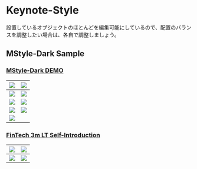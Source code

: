 # Keynote-Style

設置しているオブジェクトのほとんどを編集可能にしているので、配置のバランスを調整したい場合は、各自で調整しましょう。

## MStyle-Dark Sample

### [MStyle-Dark DEMO](https://speakerdeck.com/masahirosaito/mstyle-dark-demo)

| ![](https://www.evernote.com/l/As1qWeiYfI9G67X6dss_nXeCmdK9lCWP_MAB/image.png) | ![](https://www.evernote.com/l/As33_2s9plNJtqFdtji6lGt3DIyEOCdbZg0B/image.png) |
| :-: | :-: |
| ![](https://www.evernote.com/l/As0Yc69zLR1D6q4QGmCMouhjfs2piiYxkEIB/image.png) | ![](https://www.evernote.com/l/As0YgLWI0LlOZ7Jgs9V8LwgHPmWXbqcmtFwB/image.png) |
| ![](https://www.evernote.com/l/As3s8edv__ZPy6amKVmUHqam9MER-u3U19kB/image.png) | ![](https://www.evernote.com/l/As0NYR0Act5E65FykG0twaGrqFB_HMj4HCoB/image.png) |
| ![](https://www.evernote.com/l/As0cPN-JS9FJrIvvy3VTU3UahiLwRwDeNdoB/image.png) | ![](https://www.evernote.com/l/As32gVNExydMk6isCpJhfF7FNiYFgfkOG-MB/image.png) |
| ![](https://www.evernote.com/l/As2FK8uk55dNooIdOBTizZqp37jJTO_rMzgB/image.png) |  |

### [FinTech 3m LT Self-Introduction](https://speakerdeck.com/masahirosaito/fintech-3m-lt-self-introduction)

| ![](https://www.evernote.com/l/As0iD3Wx7OFHQowfivhtLqEwcsuqeTSQkzgB/image.png) | ![](https://www.evernote.com/l/As02njAFOolEyalPfYWPpwpo3IXK7G8SV8oB/image.png) |
|:-:|:-:|
| ![](https://www.evernote.com/l/As1dZD76_nVJnJmjDLBpxjihV2MQvr2LuKMB/image.png) | ![](https://www.evernote.com/l/As0gQv-s7g5MfbT3ys-FNS7AsgU0k4ooSXQB/image.png) |